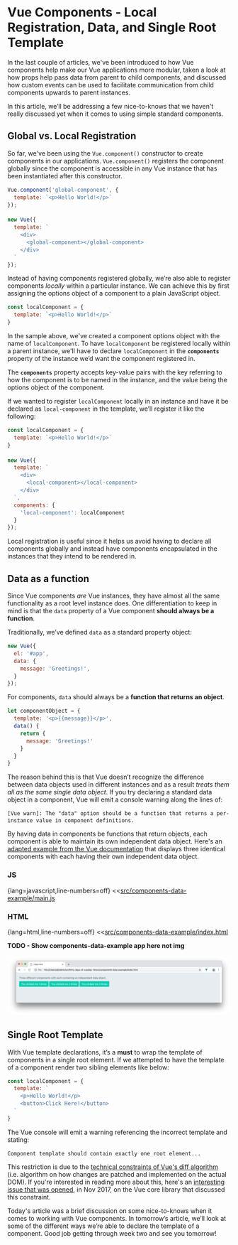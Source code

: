 # Vue Components - Local Registration, Data, and Single Root Template

In the last couple of articles, we've been introduced to how Vue components help make our Vue applications more modular, taken a look at how props help pass data from parent to child components, and discussed how custom events can be used to facilitate communication from child components upwards to parent instances.

In this article, we’ll be addressing a few nice-to-knows that we haven't really discussed yet when it comes to using simple standard components.

## Global vs. Local Registration

So far, we've been using the `Vue.component()` constructor to create components in our applications. `Vue.component()` registers the component globally since the component is accessible in any Vue instance that has been instantiated after this constructor.

```javascript
Vue.component('global-component', {
  template: `<p>Hello World!</p>`
});

new Vue({
  template: `
    <div>
      <global-component></global-component>
    </div>
  `
});
```

Instead of having components registered globally, we’re also able to register components _locally_ within a particular instance.  We can achieve this by first assigning the options object of a component to a plain JavaScript object.

```javascript
const localComponent = {
  template: `<p>Hello World!</p>`
}
```

In the sample above, we've created a component options object with the name of `localComponent`. To have `localComponent` be registered locally within a parent instance, we'll have to declare `localComponent` in the __`components`__ property of the instance we’d want the component registered in.

The __`components`__ property accepts key-value pairs with the key referring to how the component is to be named in the instance, and the value being the options object of the component.

If we wanted to register `localComponent` locally in an instance and have it be declared as `local-component` in the template, we’ll register it like the following:

```javascript
const localComponent = {
  template: `<p>Hello World!</p>`
}

new Vue({
  template: `
    <div>
      <local-component></local-component>
    </div>
  `,
  components: {
    'local-component': localComponent
  }
});
```

Local registration is useful since it helps us avoid having to declare all components globally and instead have components encapsulated in the instances that they intend to be rendered in.

## Data as a function

Since Vue components _are_ Vue instances, they have almost all the same functionality as a root level instance does. One differentiation to keep in mind is that the `data` property of a Vue component __should always be a function__.

Traditionally, we’ve defined `data` as a standard property object:

```javascript
new Vue({
  el: '#app',
  data: {
    message: 'Greetings!',
  }
});
```

For components, `data` should always be a __function that returns an object__.

```javascript
let componentObject = {
  template: '<p>{{message}}</p>',
  data() {
    return {
      message: 'Greetings!'
    }
  }
}
```

The reason behind this is that Vue doesn’t recognize the difference between data objects used in different instances and as a result _treats them all as the same single data object_. If you try declaring a standard data object in a component, Vue will emit a console warning along the lines of:

```shell
[Vue warn]: The "data" option should be a function that returns a per-instance value in component definitions.
```

By having data in components be functions that return objects, each component is able to maintain its own independent data object. Here's an [adapted example from the Vue documentation](https://vuejs.org/v2/guide/components.html#data-Must-Be-a-Function) that displays three identical components with each having their own independent data object.

### JS

{lang=javascript,line-numbers=off}
<<[src/components-data-example/main.js](./src/components-data-example/main.js)

### HTML

{lang=html,line-numbers=off}
<<[src/components-data-example/index.html](./src/components-data-example/index.html)

__TODO - Show components-data-example app here not img__

![](./public/assets/components-unique-data-example.png)

## Single Root Template

With Vue template declarations, it’s a __must__ to wrap the template of components in a single root element. If we attempted to have the template of a component render two sibling elements like below:

```javascript
const localComponent = {
  template: `
    <p>Hello World!</p>
    <button>Click Here!</button>
  `
}
```

The Vue console will emit a warning referencing the incorrect template and stating:

```shell
Component template should contain exactly one root element...
```

This restriction is due to the [technical constraints of Vue's diff algorithm](https://github.com/vuejs/vue/issues/7088#issuecomment-348252040) (i.e. algorithm on how changes are patched and implemented on the actual DOM). If you're interested in reading more about this, here's an [interesting issue that was opened](https://github.com/vuejs/vue/issues/7088), in Nov 2017, on the Vue core library that discussed this constraint.

Today's article was a brief discussion on some nice-to-knows when it comes to working with Vue components. In tomorrow’s article, we’ll look at some of the different ways we’re able to declare the template of a component. Good job getting through week two and see you tomorrow!
